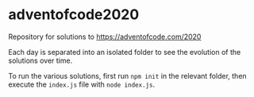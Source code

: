 # adventofcode2020
Repository for solutions to https://adventofcode.com/2020

Each day is separated into an isolated folder to see the evolution of the solutions over time. 

To run the various solutions, first run `npm init` in the relevant folder, then execute the `index.js` file with `node index.js`.
